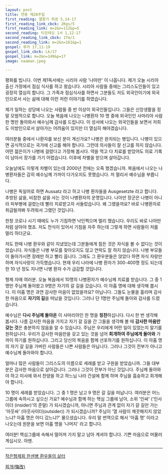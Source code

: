 ```yaml
---
layout: post
title: 연중 제28주일
first_reading: 열왕기 하권 5,14-17
first_reading_link_cbck: 2Kgs/5
first_reading_link: m=2&n=112&p=5
second_reading: 티모테오 1서 1,12-17
second_reading_link_cbck: 1Tm/1 
second_reading_link: m=2&n=161&p=1
gospel: 루카 17,11-19
gospel_link_cbck: Lk/17
gospel_link: m=2&n=149&p=17
image: naaman.jpeg

---
```


평화를 빕니다. 이번 제1독서에는 시리아 사람 '나아만' 이 나옵니다. 제가 오늘
시리아 출신 가정에서 점심 식사를 하고 왔습니다. 시리아 사람들 중에는
그리스도인들이 있고 굉장히 열심히 합니다. 그 가족과 점심식사를 하면서
그분들도 저도 외국인이기에 외국인으로서 사는 삶에 대해 이런 저런
이야기를 하였습니다.

제가 일하는 성당에 나오는 사람들 중 반 이상이
외국인들입니다. 그들은 신앙생활을 정말 모범적으로 합니다. 오늘 복음에
나오는 나병환자 10 명 중에 외국인인 사마리아 사람 한 명만 돌아와서
예수님께 감사를 드립니다. 이 성서에 나오는 외국인들을 보면서 저희도
이방인으로서 살아가는 어려움이 있지만 더 열심히 해야겠습니다.

여러분들 중에서 나환자를 보신 분이 계신가요? 나병은 완치되는 병입니다.
나병이 있으면 공식적으로는 국가에 신고를 해야 합니다. 그런데 의사들이 잘
신고를 하지 않습니다. 어떤 젊은이가 나병에 걸렸다고 가정해 봅시다. 약을
먹고 다 치료를 받았어도 의료 기록이 남아서 장가를 가기 어렵습니다. 이후에
차별을 받으며 살아갑니다.

오늘날에도 이렇게 차별이 있는데 2000년 전에는
오죽 했겠습니까.
복음에서 나오는 나병환자들은 감히 예수님께 가까이
다가오지도 못했습니다. 저 멀리서 예수님을 부릅니다.

나병은 독일어로 하면
Aussatz 라고 하고 나병 환자들을 Ausgesetzte 라고 합니다. 추방된 삶을,
비참한 삶을 사는 것이 나병환자의 운명입니다. 나아만 장군은 나병이 아니라
피부병에 걸렸는데 빨리 치료받고자 서둘렀습니다. 왜 그랬을까요? 바로
나병환자로 취급될까봐 두려워서 그랬던 것입니다.

한창 코로나 시기 때에도
누가 기침하면 낙인찍으며 멀리 했습니다. 우리도 바로 나아만처럼 살아야
했죠. 저도 천식이 있어서 기침을 자주 하는데 그렇게 하면 사람들이 저를
멀리 하더군요.

저도 한때 나병 환우와 같이 지냈었는데 그분들에게 힘든 것은
자식을 볼 수 없다는 것이었습니다. 자식들은 나병 부모를 찾아오지도 않고
연락도 잘 하지 않습니다. 나병 부모들이 돌아가시면 장례만 하고 빨리
옵니다. 그래도 그 환우분들은 앉았다 하면 자식 자랑만 하며 자식사랑이
가득했습니다. 현재 우리 나라에 나병 환자가 300-400명 정도 되는데 한 10
년 정도 지나면 나병 환자 수가 급감할 것입니다.

형제 자매 여러분. 오늘 복음에서 10명의 나병환자가 예수님께 치료를
받습니다. 그 중 1명만 주님께 돌아왔고 9명은 자기의 갈 길을 갔습니다. 이
아홉 명에 대해 생각해 봅시다. 이 아홉 명은 과연 감사한 마음이 없었을까요?
아닙니다. 그들도 눈물을 흘리며 감사한 마음으로 <b>자기의 길</b>을 떠났을
것입니다. 그러나 단 1명만 주님께 돌아와 감사를 드렸습니다.

예수님은 <b>다시
주님께 돌아온</b> 이 사마리아인 한 명을 <b>칭찬</b>하십니다. 다시 한 번 생각해
봅시다. 나름 감사한 마음을 가지고 자기 갈 길을 간 그들을 생각해 볼 때
<b>감사한 마음만 갖는 것</b>은 충분하지 않음을 알 수 있습니다. 주님은 우리에게
어떤 일이 있었는지 알기를 원하십니다. 우리가 감사한 마음만을 갖고 있는
것을 넘어 <b>회개하여 주님에게 돌아와</b> 가까이 하기를 원하십니다. 그리고
당신의 복음을 함께 선포하기를 원하십니다. 이 아홉 명의 자기 갈 길을
가버린 사람들은 나쁜 사람들은 아닙니다. 그러나 그것이 전부가 아니고
예수님께 돌아와야 합니다.

얼마나 많은 사람들이 그리스도의 이름으로
세례를 받고 구원을 받았습니까. 그들 대부분은 감사한 마음으로 살아갑니다.
그러나 그것이 전부가 아닌 것입니다. 주님께 돌아와야 하고 미사에 와서
찬양을 하고 하느님 나라 건설에 함께 하며 주님을 흠숭하고 회개해야
합니다.

10 명이 세례를 받았습니다. 그 중 1 명은 남고 9 명은 갈 길을 떠납니다.
여러분은 어느 그룹에 속하시고 싶으신 가요? 예수님과 함께 하는 핵심
그룹에 남아, 소위 '인싸' ('인사이더 (insider)'의 준말) 가 되시겠습니까, 아니면
주님과 관계 없이 자기 갈 길만 가는 '아웃싸' (아웃사이더(outsider)) 가
되시겠습니까? 주님이 '열 사람이 깨끗해지지 않았느냐? 아홉 명은 어디
갔느냐?' 물으셨습니다. 우리 말 번역으로 해서 '아홉 명' 이라고 나오는데
원문을 보면 아홉 명을 '나머지' 라고 합니다.

여러분! 핵심그룹에 속해서 떨어져 가지 말고 남아 계셔야 합니다. 기쁜
마음으로 머물러 계십시오. 아멘.

<hr>

<a href="https://home.catholic.or.kr/pdsm/bbs_view.asp?num=77&id=153876&Page=4&menu=4824">작은형제회 한센병 환우들의 삶터</a>

<a href="https://maria.catholic.or.kr/dictionary/term/term_view.asp?ctxtIdNum=4551&keyword=%ED%9A%8C%EA%B0%9C&gubun=01">회개(悔改)</a>

